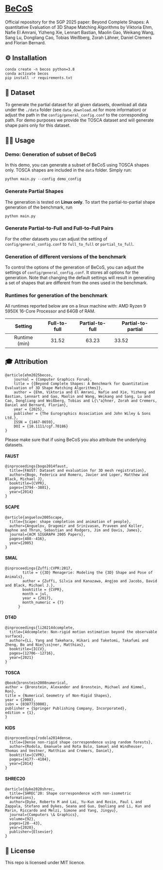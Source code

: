 # [BeCoS](https://nafieamrani.github.io/BeCoS/)
Official repository for the SGP 2025 paper: Beyond Complete Shapes: A quantitative Evaluation of 3D Shape Matching Algorithms by Viktoria Ehm, Nafie El Amrani, Yizheng Xie, Lennart Bastian, Maolin Gao, Weikang Wang, Sang Lu, Dongliang Cao, Tobias Weißberg, Zorah Lähner, Daniel Cremers and Florian Bernard.
## ⚙️ Installation 
```
conda create -n becos python=3.8
conda activate becos
pip install -r requirements.txt
```

## 📝 Dataset 
To generate the partial dataset for all given datasets, download all data under the ```./data``` folder (see `data_download.md` for more information) or adjust the path in the ```config/general_config.conf``` to the corresponding path. 
For demo purposes we provide the TOSCA dataset and will generate shape pairs only for this dataset.

## 🧑‍💻️‍  Usage

### Demo: Generation of subset of BeCoS
In this demo, you can generate a subset of BeCoS using TOSCA shapes only. TOSCA shapes are included in the `data` folder. Simply run: 
```
python main.py --config demo_config
```


### Generate Partial Shapes
The generation is tested on **Linux only**.
To start the partial-to-partial shape generation of the benchmark, run 
```
python main.py
```

### Generate Partial-to-Full and Full-to-Full Pairs
For the other datasets you can adjust the setting of `config/general_config.conf` to `full_to_full` or `partial_to_full`.

### Generation of different versions of the benchmark
To control the options of the generation of BeCoS, you can adjust the settings of `config/general_config.conf`. It stores all options for the generation. Note that changing the default settings will result in generating a set of shapes that are different from the ones used in the benchmark.

### Runtimes for generation of the benchmark
All runtimes reported below are on a linux machine with: AMD Ryzen 9 5950X 16-Core Processor and 64GB of RAM.

|    Setting    | Full-to-full | Partial-to-full | Partial-to-partial |
|:-------------:|:------------:|:---------------:|--------------------|
| Runtime (min) | 31.52        | 63.23           | 33.52              |

## 🎓 Attribution
```
@article{ehm2025becos,
    journal = {Computer Graphics Forum},
    title = {{Beyond Complete Shapes: A Benchmark for Quantitative Evaluation of 3D Shape Matching Algorithms}},
    author = {Ehm, Viktoria and El Amrani, Nafie and Xie, Yizheng and Bastian, Lennart and Gao, Maolin and Wang, Weikang and Sang, Lu and Cao, Dongliang and Weißberg, Tobias and L{\"a}hner, Zorah and Cremers, Daniel and Bernard, Florian},
    year = {2025},
    publisher = {The Eurographics Association and John Wiley & Sons Ltd.},
    ISSN = {1467-8659},
    DOI = {10.1111/cgf.70186}
}
```

Please make sure that if using BeCoS you also attribute the underlying datasets. 
#### FAUST
```
@inproceedings{bogo2014faust,
  title={FAUST: Dataset and evaluation for 3D mesh registration},
  author={Bogo, Federica and Romero, Javier and Loper, Matthew and Black, Michael J},
  booktitle={CVPR},
  pages={3794--3801},
  year={2014}
}
```
#### SCAPE
```
@article{anguelov2005scape,
  title={Scape: shape completion and animation of people},
  author={Anguelov, Dragomir and Srinivasan, Praveen and Koller, Daphne and Thrun, Sebastian and Rodgers, Jim and Davis, James},
  journal={ACM SIGGRAPH 2005 Papers},
  pages={408--416},
  year={2005}
}
```
#### SMAL
```
@inproceedings{Zuffi:CVPR:2017,
        title = {{3D} Menagerie: Modeling the {3D} Shape and Pose of Animals},
        author = {Zuffi, Silvia and Kanazawa, Angjoo and Jacobs, David and Black, Michael J.},
        booktitle = {CVPR},
        month = jul,
        year = {2017},
        month_numeric = {7}
      }
```
#### DT4D
```
@inproceedings{li20214dcomplete,
  title={4dcomplete: Non-rigid motion estimation beyond the observable surface},
  author={Li, Yang and Takehara, Hikari and Taketomi, Takafumi and Zheng, Bo and Nie{\ss}ner, Matthias},
  booktitle={ICCV},
  pages={12706--12716},
  year={2021}
} 
```
#### TOSCA
```
@book{bronstein2008numerical,
author = {Bronstein, Alexander and Bronstein, Michael and Kimmel, Ron},
title = {Numerical Geometry of Non-Rigid Shapes},
year = {2008},
isbn = {0387733000},
publisher = {Springer Publishing Company, Incorporated},
edition = {1},
}
```
#### KIDS
```
@inproceedings{rodola2014dense,
  title={Dense non-rigid shape correspondence using random forests},
  author={Rodola, Emanuele and Rota Bulo, Samuel and Windheuser, Thomas and Vestner, Matthias and Cremers, Daniel},
  booktitle={CVPR},
  pages={4177--4184},
  year={2014}
}
```
#### SHREC20
```
@article{dyke2020shrec,
  title={SHREC’20: Shape correspondence with non-isometric deformations},
  author={Dyke, Roberto M and Lai, Yu-Kun and Rosin, Paul L and Zappala, Stefano and Dykes, Seana and Guo, Daoliang and Li, Kun and Marin, Riccardo and Melzi, Simone and Yang, Jingyu},
  journal={Computers \& Graphics},
  volume={92},
  pages={28--43},
  year={2020},
  publisher={Elsevier}
}
```

## 🚀 License
This repo is licensed under MIT licence.